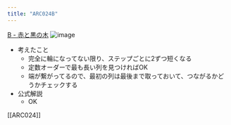 ```yaml
---
title: "ARC024B"
---
```


[B - 赤と黒の木](https://atcoder.jp/contests/arc024/tasks/arc024_2)
![image](https://gyazo.com/e73d8c072d7dfda777607da4d3d09e65/thumb/1000)
- 考えたこと
    - 完全に輪になってない限り、ステップごとに2ずつ短くなる
    - 定数オーダーで最も長い列を見つければOK
    - 端が繋がってるので、最初の列は最後まで取っておいて、つながるかどうかチェックする
- 公式解説
    - OK

[[ARC024]]
